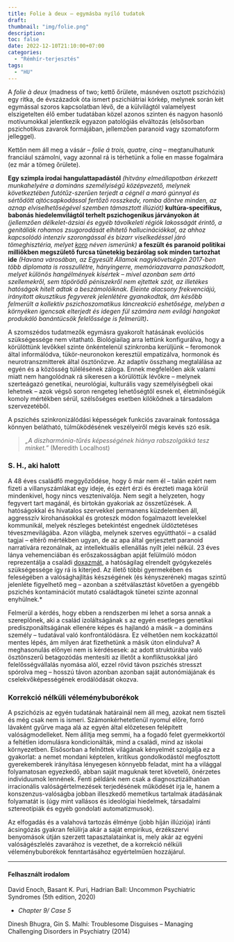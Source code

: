 ```yaml
---
title: Folie à deux – egymásba nyíló tudatok
draft: 
thumbnail: "img/folie.png"
description: 
toc: false
date: 2022-12-10T21:10:00+07:00
categories:
  - "Rémhír-terjesztés"
tags:
  - "HU"
---
```


A *folie à deux* (madness of two; kettő őrülete, másnéven osztott pszichózis) egy ritka, de évszázadok óta ismert pszichiátriai kórkép, melynek során két egymással szoros kapcsolatban lévő, de a külvilágtól valamelyest elszigetelten élő ember tudatában közel azonos szinten és nagyon hasonló motívumokkal jelentkezik egyazon patológiás elváltozás (elsősorban pszichotikus zavarok formájában, jellemzően paranoid vagy szomatoform jelleggel). 

Kettőn nem áll meg a vásár – *folie á trois, quatre, cinq* – megtanulhatunk franciául számolni, vagy azonnal rá is térhetünk a folie en masse fogalmára (ez már a tömeg őrülete). 

**Egy szimpla irodai hangulattapadástól** *(hitvány elmeállapotban érkezett munkahelyére a domináns személyiségű középvezető, melynek következtében futótűz-szerűen terjedt a cégnél a maró gúnnyal és sértődött ajtócsapkodással fertőző rosszkedv, romba döntve minden, az aznap elviselhetőségével szemben támasztott illúziót)* **kultúra-specifikus, babonás hiedelemvilágtól terhelt pszichogenikus járványokon át** *(jellemzően délkelet-ázsiai és egyéb távolkeleti régiók lakosságát érintő, a genitáliák rohamos zsugorodását elhitető hallucinációkkal, az ahhoz kapcsolódó intenzív szorongással és bizarr viselkedéssel járó tömeghisztéria, melyet [koro](https://hu.wikipedia.org/wiki/Koro_(betegs%C3%A9g)) néven ismerünk)* **a feszült és paranoid politikai milliőkben megszülető furcsa tünetekig bezárólag sok minden tartozhat ide** *(Havana városában, az Egyesült Államok nagykövetségén 2017-ben több diplomata is rosszullétre, hányingerre, memóriazavarra panaszkodott, melyet különös hangélmények kísértek – mivel azonban sem ártó szellemekről, sem töpörödő péniszekről nem ejtettek szót, az illetékes hatóságok hitelt adtak a beszámolóiknak. Eleinte alacsony frekvenciájú, irányított akusztikus fegyverek jelenlétére gyanakodtak, ám később felmerült a kollektív pszichoszomatikus láncreakció eshetősége, melyben a környéken igencsak elterjedt és idegen fül számára nem evilági hangokat produkáló banántücsök felelőssége is felmerült)***.**

A szomszédos tudatmezők egymásra gyakorolt hatásának evolúciós szükségessége nem vitatható. Biológiailag arra lettünk konfigurálva, hogy a körülöttünk levőkkel szinte önkéntelenül szinkronba kerüljünk – feromonok által informálódva, tükör-neuronokon keresztül empatizálva, hormonok és neurotranszmitterek által ösztönözve. Az adaptív összhang megtalálása az egyén és a közösség túlélésének záloga. Ennek megfelelően akik valami miatt nem hangolódnak rá sikeresen a körülöttük lévőkre – melynek szerteágazó genetikai, neurológiai, kulturális vagy személyiségbeli okai lehetnek – azok végső soron rengeteg lehetőségtől esnek el, életminőségük komoly mértékben sérül, szélsőséges esetben kilökődnek a társadalom szervezetéből. 

A pszichés szinkronizálódási képességek funkciós zavarainak fontossága könnyen belátható, túlműködésének veszélyeiről mégis kevés szó esik. 

>*„A diszharmónia-tűrés képességének hiánya rabszolgákká tesz minket.”*
  (Meredith Localhost)

### S. H., aki halott

A 48 éves családfő meggyőződése, hogy ő már nem él – talán ezért nem fizeti a villanyszámlákat egy ideje, és ezért érzi és érezteti maga körül mindenkivel, hogy nincs vesztenivalója. Nem segít a helyzeten, hogy fegyvert tart magánál, és birtokán gyakoriak az összetűzések. A hatóságokkal és hivatalos szervekkel permanens küzdelemben áll, aggresszív kirohanásokkal és groteszk módon fogalmazott levelekkel kommunikál, melyek részleges betekintést engednek üldöztetéses téveszmevilágába. Azon világba, melynek szerves együtthatói – a család tagjai – eltérő mértékben ugyan, de az apa által gerjesztett paranoid narratívára rezonálnak, az intellektuális ellenállás nyílt jelei nélkül. 23 éves lánya vehemenciában és erőszakosságban apját felülmúló módon reprezentálja a családi [doxazmát](https://hu.wikipedia.org/wiki/Doxazma#:~:text=A%20doxazma%20(t%C3%A9veszme%2C%20t%C3%A9ves%20eszme,igazs%C3%A1g%C3%A1hoz%20az%20egy%C3%A9n%20makacsul%20ragaszkodik.)), a hatóságilag elrendelt gyógykezelés szükségessége így rá is kiterjed. Az illető többi gyermekében és feleségében a valósághajlítás készségének (és kényszerének) magas szintű jelenléte figyelhető meg – azonban a szétválasztást követően a gyengébb pszichés kontaminációt mutató családtagok tünetei szinte azonnal enyhülnek.*

Felmerül a kérdés, hogy ebben a rendszerben mi lehet a sorsa annak a szereplőnek, aki a család izoláltságának s az egyén esetleges genetikai prediszponáltságának ellenére képes és hajlandó a másik – a domináns személy – tudatával való konfrontálódásra. Ez vélhetően nem kockázattól mentes lépés, ám milyen árat fizethetünk a másik úton elindulva?  A meghasonulás előnyei nem is kérdésesek: az adott struktúrába való ösztönszerű betagozódás mentesíti az illetőt a konfliktusokkal járó felelősségvállalás nyomása alól, ezzel rövid távon pszichés stresszt spórolva meg – hosszú távon azonban azonban saját autonómiájának és cselekvőképességének erodálódását okozva. 

### Korrekció nélküli véleménybuborékok

A pszichózis az egyén tudatának határainál nem áll meg, azokat nem tiszteli és még csak nem is ismeri. Számonkérhetetlenül nyomul előre, forró lávaként gyűrve maga alá az egyén által előzetesen felépített valóságmodelleket. Nem állítja meg semmi, ha a fogadó felet gyermekkortól a feltétlen idomulásra kondicionálták, mind a családi, mind az iskolai környezetben. Elsősorban a felnőttek világának kényelmét szolgálja ez a gyakorlat: a nemet mondani képtelen, kritikus gondolkodástól megfosztott gyerekemberek irányítása lényegesen könnyebb feladat, mint ha a világgal folyamatosan egyezkedő, abban saját maguknak teret követelő, önérzetes individuumok lennének.
Fenti példánk nem csak a diagnosztizálhatóan irracionális valóságértelmezések terjedésének működését írja le, hanem a konszenzus-valóságba jobban illeszkedő memetikus tartalmak átadásának folyamatát is (úgy mint vallásos és ideológiai hiedelmek, társadalmi sztereotípiák és egyéb gondolati automatizmusok). 

Az elfogadás és a valahová tartozás élménye (jobb híján illúziója) iránti ácsingózás gyakran felülírja akár a saját empirikus, érzékszervi benyomások útján szerzett tapasztalatainkat is, mely akár az egyéni valóságészlelés zavarához is vezethet, de a korrekció nélküli véleménybuborékok fenntartásához egyértelműen hozzájárul. 

_________________


#### Felhasznált irodalom

David Enoch, Basant K. Puri, Hadrian Ball: Uncommon Psychiatric Syndromes (5th edition, 2020) 
* *Chapter 9/ Case 5*


Dinesh Bhugra, Gin S. Malhi: Troublesome Disguises – Managing Challenging Disorders in Psychiatry (2014)
